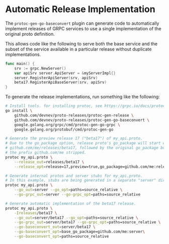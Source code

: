 # Automatic Release Implementation

The `protoc-gen-go-baseconvert` plugin can generate code to automatically
implement releases of GRPC services to use a single implementation of the
original proto definition.

This allows code like the following to serve both the base service and the
subset of the service available in a particular release without duplicate
implementations.

```go
func main() {
    srv := grpc.NewServer()
    var apiSrv server.ApiServer = &myServerImpl{}
    server.RegisterApiServer(srv, apiSrv)
    beta17.RegisterApiBaseServer(srv, apiSrv)
}
```

To generate the release implementations, run something like the following:

```sh
# Install tools. for installing protoc, see https://grpc.io/docs/protoc-installation/.
go install \
    github.com/devnev/proto-releases/protoc-gen-release \
    github.com/devnev/proto-releases/protoc-gen-go-baseconvert \
    google.golang.org/grpc/cmd/protoc-gen-go-grpc \
    google.golang.org/protobuf/cmd/protoc-gen-go

# Generate the preview release 17 ("beta17") of my_api.proto.
# Due to the go_package option, release proto's go_package will start with
# github.com/me/releases/beta17, followed by the original go_package but with
# the prefix github.com/me stripped.
protoc my_api.proto \
    --release_out=releases/beta17 \
    --release_opt=release=17,preview=true,go_package=github.com/me:releases/beta17

# Generate internal protos and server stubs for my_api.proto.
# In this example, stubs are being generated in a separate "server" directory.
protoc my_api.proto \
    --go_out=server --go_opt=paths=source_relative \
    --go-grpc_out=server --go-grpc_opt=paths=source_relative

# Generate automatic implementation of the beta17 release.
protoc my_api.proto \
    -Ireleases/beta17 \
    --go_out=server/beta17 --go_opt=paths=source_relative \
    --go-grpc_out=server/beta17 --go-grpc_opt=paths=source_relative \
    --go-baseconvert_out=server/beta17 \
    --go-baseconvert_opt=base_go_package=github.com/me:server\
    --go-baseconvert_opt=paths=source_relative
```
